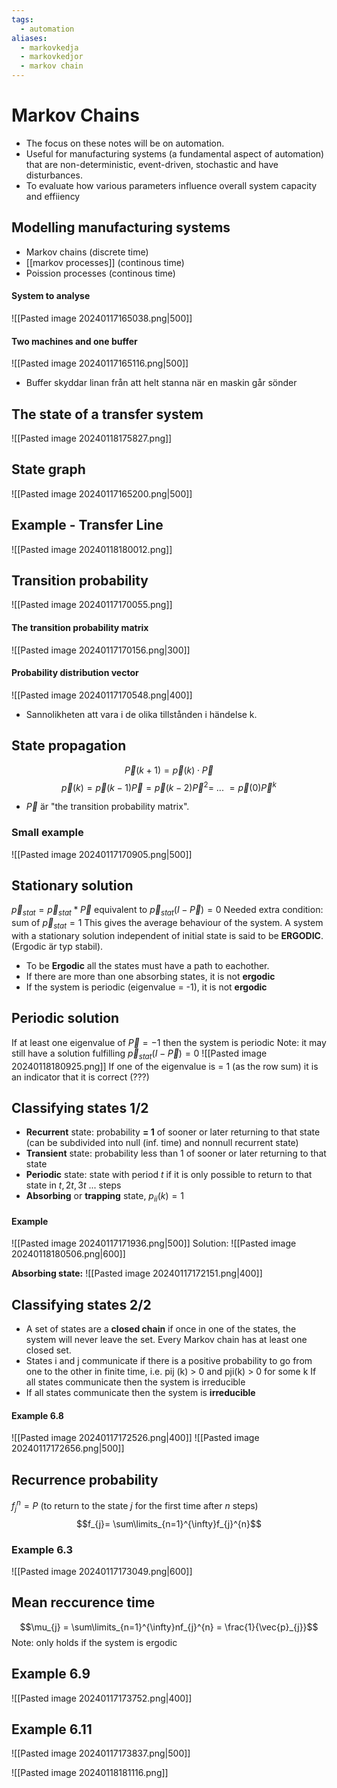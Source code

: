 ```yaml
---
tags:
  - automation
aliases:
  - markovkedja
  - markovkedjor
  - markov chain
---
```

# Markov Chains
- The focus on these notes will be on automation.
- Useful for manufacturing systems (a fundamental aspect of automation) that are non-deterministic, event-driven, stochastic and have disturbances. 
- To evaluate how various parameters influence overall system capacity and effiiency

## Modelling manufacturing systems
- Markov chains (discrete time)
- [[markov processes]] (continous time)
- Poission processes (continous time)
#### System to analyse
![[Pasted image 20240117165038.png|500]]
#### Two machines and one buffer
![[Pasted image 20240117165116.png|500]]
- Buffer skyddar linan från att helt stanna när en maskin går sönder

## The state of a transfer system
![[Pasted image 20240118175827.png]]

## State graph
![[Pasted image 20240117165200.png|500]]

## Example - Transfer Line
![[Pasted image 20240118180012.png]]

## Transition probability
![[Pasted image 20240117170055.png]]
#### The transition probability matrix
![[Pasted image 20240117170156.png|300]]
#### Probability distribution vector
![[Pasted image 20240117170548.png|400]]
- Sannolikheten att vara i de olika tillstånden i händelse k.
## State propagation
$$\vec{P}(k+1) = \vec{p}(k) \cdot \vec{P}$$
$$\vec{p}(k) = \vec{p}(k-1)\vec{P}=\vec{p}(k-2)\vec{P}^{2}= \ ... \ = \vec{p}(0)\vec{P}^{k}$$
- $\vec{P}$ är "the transition probability matrix".
### Small example
![[Pasted image 20240117170905.png|500]]

## Stationary solution
$\vec{p}_{stat} = \vec{p}_{stat} * \vec{P}$  equivalent to  $\vec{p}_{stat}(I-\vec{P}) = 0$
Needed extra condition: sum of $\vec{p}_{stat}=1$
This gives the average behaviour of the system. A system with a stationary solution independent of initial state is said to be **ERGODIC**. (Ergodic är typ stabil).
- To be **Ergodic** all the states must have a path to eachother.
- If there are more than one absorbing states, it is not **ergodic**
- If the system is periodic (eigenvalue = -1), it is not **ergodic**

## Periodic solution
If at least one eigenvalue of $\vec{P} = -1$ then the system is periodic
Note: it may still have a solution fulfilling  $\vec{p}_{stat}(I-\vec{P}) = 0$
![[Pasted image 20240118180925.png]]
If one of the eigenvalue is = 1 (as the row sum) it is an indicator that it is correct (???)

## Classifying states 1/2
- **Recurrent** state: probability **= 1** of sooner or later returning to that state (can be subdivided into null (inf. time) and nonnull recurrent state)
- **Transient** state: probability less than 1 of sooner or later returning to that state
- **Periodic** state: state with period $t$ if it is only possible to return to that state in $t, 2t, 3t$ ... steps
- **Absorbing** or **trapping** state, $p_{ii}(k) = 1$
#### Example
![[Pasted image 20240117171936.png|500]]
Solution:
![[Pasted image 20240118180506.png|600]]


**Absorbing state:**
![[Pasted image 20240117172151.png|400]]

## Classifying states 2/2
- A set of states are a **closed chain** if once in one of the states, the system will never leave the set. Every Markov chain has at least one closed set. 
- States i and j communicate if there is a positive probability to go from one to the other in finite time, i.e. pij (k) > 0 and pji(k) > 0 for some k If all states communicate then the system is irreducible
- If all states communicate then the system is **irreducible**

#### Example 6.8
![[Pasted image 20240117172526.png|400]]
![[Pasted image 20240117172656.png|500]]

## Recurrence probability
$f_{j}^{n} = P$ (to return to the state $j$ for the first time after $n$ steps)
$$f_{j}= \sum\limits_{n=1}^{\infty}f_{j}^{n}$$
### Example 6.3
![[Pasted image 20240117173049.png|600]]

## Mean reccurence time
$$\mu_{j} = \sum\limits_{n=1}^{\infty}nf_{j}^{n} = \frac{1}{\vec{p}_{j}}$$
Note: only holds if the system is ergodic

## Example 6.9 
![[Pasted image 20240117173752.png|400]]

## Example 6.11
![[Pasted image 20240117173837.png|500]]

![[Pasted image 20240118181116.png]]